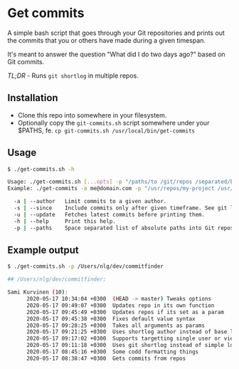 # Get commits

A simple bash script that goes through your Git repositories and prints out the commits that you or others have made during a given timespan. 

It's meant to answer the question "What did I do two days ago?" based on Git commits.

*TL;DR* - Runs `git shortlog` in multiple repos.

## Installation

* Clone this repo into somewhere in your filesystem.
* Optionally copy the `git-commits.sh` script somewhere under your $PATHS, fe. `cp git-commits.sh /usr/local/bin/get-commits`

## Usage
```bash
$ ./get-commits.sh -h

Usage: ./get-commits.sh [...opts] -p "/paths/to /git/repos /separated/by/spaces"
Example: ./get-commits -a me@domain.com -p "/usr/repos/my-project /usr/repos/my-another-project" --update

  -a | --author   Limit commits to a given author.
  -s | --since    Include commits only after given timeframe. See git log --help for formatting options.
  -u | --update   Fetches latest commits before printing them.
  -h | --help     Print this help.
  -p | --paths    Space separated list of absolute paths into Git repositories.

```

## Example output
```bash
$ ./get-commits.sh -p /Users/nlg/dev/commitfinder                                                                             [10:42:23]

## /Users/nlg/dev/commitfinder:

Sami Kurvinen (10):
      2020-05-17 10:34:04 +0300  (HEAD -> master) Tweaks options
      2020-05-17 09:49:07 +0300  Updates repo in its own function
      2020-05-17 09:45:49 +0300  Updates repos if its set as a param
      2020-05-17 09:45:38 +0300  Fixes default value syntax
      2020-05-17 09:28:25 +0300  Takes all arguments as params
      2020-05-17 09:21:25 +0300  Uses shortlog author instead of base logs author for limiting results
      2020-05-17 09:17:02 +0300  Supports targetting single user or viewing others
      2020-05-17 09:11:18 +0300  Uses git shortlog instead of simple log
      2020-05-17 08:45:16 +0300  Some codd formatting things
      2020-05-17 08:38:47 +0300  Gets commits from repos
```

